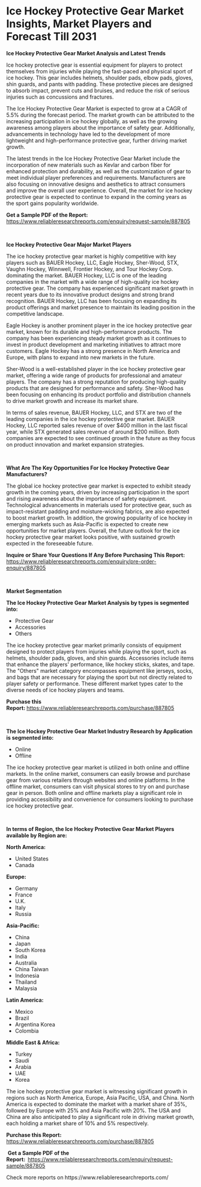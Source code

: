 <p><h1>Ice Hockey Protective Gear Market Insights, Market Players and Forecast Till 2031</h1></p><p><strong>Ice Hockey Protective Gear Market Analysis and Latest Trends</strong></p>
<p><p>Ice hockey protective gear is essential equipment for players to protect themselves from injuries while playing the fast-paced and physical sport of ice hockey. This gear includes helmets, shoulder pads, elbow pads, gloves, shin guards, and pants with padding. These protective pieces are designed to absorb impact, prevent cuts and bruises, and reduce the risk of serious injuries such as concussions and fractures.</p><p>The Ice Hockey Protective Gear Market is expected to grow at a CAGR of 5.5% during the forecast period. The market growth can be attributed to the increasing participation in ice hockey globally, as well as the growing awareness among players about the importance of safety gear. Additionally, advancements in technology have led to the development of more lightweight and high-performance protective gear, further driving market growth.</p><p>The latest trends in the Ice Hockey Protective Gear Market include the incorporation of new materials such as Kevlar and carbon fiber for enhanced protection and durability, as well as the customization of gear to meet individual player preferences and requirements. Manufacturers are also focusing on innovative designs and aesthetics to attract consumers and improve the overall user experience. Overall, the market for ice hockey protective gear is expected to continue to expand in the coming years as the sport gains popularity worldwide.</p></p>
<p><strong>Get a Sample PDF of the Report:&nbsp;</strong> <a href="https://www.reliableresearchreports.com/enquiry/request-sample/887805">https://www.reliableresearchreports.com/enquiry/request-sample/887805</a></p>
<p>&nbsp;</p>
<p><strong>Ice Hockey Protective Gear Major Market Players</strong></p>
<p><p>The ice hockey protective gear market is highly competitive with key players such as BAUER Hockey, LLC, Eagle Hockey, Sher-Wood, STX, Vaughn Hockey, Winnwell, Frontier Hockey, and Tour Hockey Corp. dominating the market. BAUER Hockey, LLC is one of the leading companies in the market with a wide range of high-quality ice hockey protective gear. The company has experienced significant market growth in recent years due to its innovative product designs and strong brand recognition. BAUER Hockey, LLC has been focusing on expanding its product offerings and market presence to maintain its leading position in the competitive landscape.</p><p>Eagle Hockey is another prominent player in the ice hockey protective gear market, known for its durable and high-performance products. The company has been experiencing steady market growth as it continues to invest in product development and marketing initiatives to attract more customers. Eagle Hockey has a strong presence in North America and Europe, with plans to expand into new markets in the future.</p><p>Sher-Wood is a well-established player in the ice hockey protective gear market, offering a wide range of products for professional and amateur players. The company has a strong reputation for producing high-quality products that are designed for performance and safety. Sher-Wood has been focusing on enhancing its product portfolio and distribution channels to drive market growth and increase its market share.</p><p>In terms of sales revenue, BAUER Hockey, LLC, and STX are two of the leading companies in the ice hockey protective gear market. BAUER Hockey, LLC reported sales revenue of over $400 million in the last fiscal year, while STX generated sales revenue of around $200 million. Both companies are expected to see continued growth in the future as they focus on product innovation and market expansion strategies.</p></p>
<p>&nbsp;</p>
<p><strong>What Are The Key Opportunities For Ice Hockey Protective Gear Manufacturers?</strong></p>
<p><p>The global ice hockey protective gear market is expected to exhibit steady growth in the coming years, driven by increasing participation in the sport and rising awareness about the importance of safety equipment. Technological advancements in materials used for protective gear, such as impact-resistant padding and moisture-wicking fabrics, are also expected to boost market growth. In addition, the growing popularity of ice hockey in emerging markets such as Asia-Pacific is expected to create new opportunities for market players. Overall, the future outlook for the ice hockey protective gear market looks positive, with sustained growth expected in the foreseeable future.</p></p>
<p><strong>Inquire or Share Your Questions If Any Before Purchasing This Report:</strong> <a href="https://www.reliableresearchreports.com/enquiry/pre-order-enquiry/887805">https://www.reliableresearchreports.com/enquiry/pre-order-enquiry/887805</a></p>
<p>&nbsp;</p>
<p><strong>Market Segmentation</strong></p>
<p><strong>The Ice Hockey Protective Gear Market Analysis by types is segmented into:</strong></p>
<p><ul><li>Protective Gear</li><li>Accessories</li><li>Others</li></ul></p>
<p><p>The ice hockey protective gear market primarily consists of equipment designed to protect players from injuries while playing the sport, such as helmets, shoulder pads, gloves, and shin guards. Accessories include items that enhance the players' performance, like hockey sticks, skates, and tape. The "Others" market category encompasses equipment like jerseys, socks, and bags that are necessary for playing the sport but not directly related to player safety or performance. These different market types cater to the diverse needs of ice hockey players and teams.</p></p>
<p><strong>Purchase this Report:&nbsp;</strong><a href="https://www.reliableresearchreports.com/purchase/887805">https://www.reliableresearchreports.com/purchase/887805</a></p>
<p>&nbsp;</p>
<p><strong>The Ice Hockey Protective Gear Market Industry Research by Application is segmented into:</strong></p>
<p><ul><li>Online</li><li>Offline</li></ul></p>
<p><p>The ice hockey protective gear market is utilized in both online and offline markets. In the online market, consumers can easily browse and purchase gear from various retailers through websites and online platforms. In the offline market, consumers can visit physical stores to try on and purchase gear in person. Both online and offline markets play a significant role in providing accessibility and convenience for consumers looking to purchase ice hockey protective gear.</p></p>
<p>&nbsp;</p>
<p><strong>In terms of Region, the Ice Hockey Protective Gear Market Players available by Region are:</strong></p>
<p>
    <p> <strong> North America: </strong>
        <ul>
            <li>United States</li>
            <li>Canada</li>
        </ul>
        </p> 
    <p> <strong> Europe: </strong>
        <ul>
            <li>Germany</li>
            <li>France</li>
            <li>U.K.</li>
            <li>Italy</li>
            <li>Russia</li>
        </ul>
        </p> 
    <p> <strong> Asia-Pacific: </strong>
        <ul>
            <li>China</li>
            <li>Japan</li>
            <li>South Korea</li>
            <li>India</li>
            <li>Australia</li>
            <li>China Taiwan</li>
            <li>Indonesia</li>
            <li>Thailand</li>
            <li>Malaysia</li>
        </ul>
        </p> 
    <p> <strong> Latin America: </strong>
        <ul>
            <li>Mexico</li>
            <li>Brazil</li>
            <li>Argentina Korea</li>
            <li>Colombia</li>
        </ul>
        </p> 
    <p> <strong> Middle East & Africa: </strong>
        <ul>
            <li>Turkey</li>
            <li>Saudi</li>
            <li>Arabia</li>
            <li>UAE</li>
            <li>Korea</li>
        </ul>
    </p>
    </p>
<p><p>The ice hockey protective gear market is witnessing significant growth in regions such as North America, Europe, Asia Pacific, USA, and China. North America is expected to dominate the market with a market share of 35%, followed by Europe with 25% and Asia Pacific with 20%. The USA and China are also anticipated to play a significant role in driving market growth, each holding a market share of 10% and 5% respectively.</p></p>
<p><strong>Purchase this Report: </strong><a href="https://www.reliableresearchreports.com/purchase/887805">https://www.reliableresearchreports.com/purchase/887805</a></p>
<p>&nbsp;<strong>Get a Sample PDF of the Report:&nbsp;&nbsp;</strong><a href="https://www.reliableresearchreports.com/enquiry/request-sample/887805">https://www.reliableresearchreports.com/enquiry/request-sample/887805</a></p>
<p><strong></strong></p>
<p>Check more reports on https://www.reliableresearchreports.com/</p>